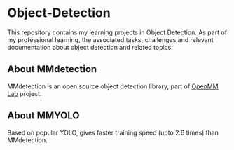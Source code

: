 # Object-Detection
This repository contains my learning projects in Object Detection. As part of my professional learning, the associated tasks, challenges and relevant documentation about object detection and related topics.

## About MMdetection
MMdetection is an open source object detection library, part of [OpenMM Lab](https://openmmlab.com/) project. 

## About MMYOLO
Based on popular YOLO, gives faster training speed (upto 2.6 times) than MMdetection.

